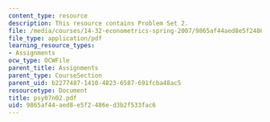```yaml
---
content_type: resource
description: This resource contains Problem Set 2.
file: /media/courses/14-32-econometrics-spring-2007/9865af44aed8e5f2486ed3b2f533fac6_psy07n02.pdf
file_type: application/pdf
learning_resource_types:
- Assignments
ocw_type: OCWFile
parent_title: Assignments
parent_type: CourseSection
parent_uid: b2277487-1410-4823-6587-691fcba48ac5
resourcetype: Document
title: psy07n02.pdf
uid: 9865af44-aed8-e5f2-486e-d3b2f533fac6
---
```

